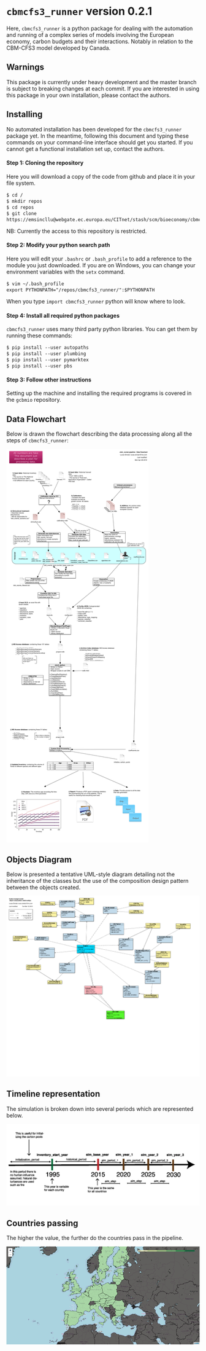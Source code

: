 # `cbmcfs3_runner` version 0.2.1

Here, `cbmcfs3_runner` is a python package for dealing with the automation and running of a complex series of models involving the European economy, carbon budgets and their interactions. Notably in relation to the CBM-CFS3 model developed by Canada.

## Warnings

This package is currently under heavy development and the master branch is subject to breaking changes at each commit. If you are interested in using this package in your own installation, please contact the authors.

## Installing

No automated installation has been developed for the `cbmcfs3_runner` package yet. In the meantime, following this document and typing these commands on your command-line interface should get you started. If you cannot get a functional installation set up, contact the authors.

#### Step 1: Cloning the repository
Here you will download a copy of the code from github and place it in your file system.

    $ cd /
    $ mkdir repos
    $ cd repos
    $ git clone https://emsincllu@webgate.ec.europa.eu/CITnet/stash/scm/bioeconomy/cbmcfs3_runner.git

NB: Currently the access to this repository is restricted.

#### Step 2: Modify your python search path
Here you will edit your ``.bashrc`` or ``.bash_profile`` to add a reference to the module you just downloaded. If you are on Windows, you can change your environment variables with the `setx` command.

    $ vim ~/.bash_profile
    export PYTHONPATH="/repos/cbmcfs3_runner/":$PYTHONPATH

When you type `import cbmcfs3_runner` python will know where to look.

#### Step 4: Install all required python packages
`cbmcfs3_runner` uses many third party python libraries. You can get them by running these commands:

    $ pip install --user autopaths
    $ pip install --user plumbing
    $ pip install --user pymarktex
    $ pip install --user pbs

#### Step 3: Follow other instructions

Setting up the machine and installing the required programs is covered in the `gcbmio` repository.

## Data Flowchart
Below is drawn the flowchart describing the data processing along all the steps of `cbmcfs3_runner`:

![Flowchart](documentation/exported_to_png/data_flowchart.png)

## Objects Diagram
Below is presented a tentative UML-style diagram detailing not the inheritance of the classes but the use of the composition design pattern between the objects created.

![Diagram](documentation/exported_to_png/objects_diagram.png)

## Timeline representation
The simulation is broken down into several periods which are represented below.

![Timeline](documentation/timeline_and_periods.png)

## Countries passing
The higher the value, the further do the countries pass in the pipeline.

![Map](documentation/others/europe.png)



